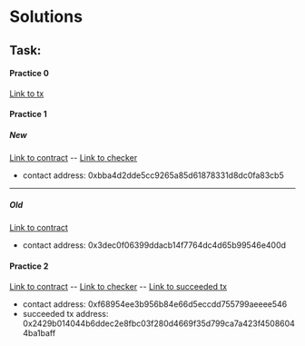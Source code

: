 # Solutions 

## Task:
#### Practice 0
[Link to tx](https://ropsten.etherscan.io/tx/0xd1279af1b6caaee27d70515c56dbe1760c883859e3b6bab5379fa3f563eb247c)

#### Practice 1
##### New
[Link to contract](https://ropsten.etherscan.io/address/0xbba4d2dde5cc9265a85d61878331d8dc0fa83cb5)
-- [Link to checker](https://ropsten.etherscan.io/address/0x5a937ace80d061cbdaab8e380615fb50a51f7fad#readContract)
  * contact address: 0xbba4d2dde5cc9265a85d61878331d8dc0fa83cb5

---
##### Old
[Link to contract](https://ropsten.etherscan.io/address/0x3dec0f06399ddacb14f7764dc4d65b99546e400d)
  * contact address: 0x3dec0f06399ddacb14f7764dc4d65b99546e400d  
 

#### Practice 2
[Link to contract](https://ropsten.etherscan.io/address/0xf68954ee3b956b84e66d5eccdd755799aeeee546)
-- [Link to checker](https://ropsten.etherscan.io/address/0x19af3d6b05537765f98c65912fc98aaf2f722b2d)
-- [Link to succeeded tx](https://ropsten.etherscan.io/tx/0x2429b014044b6ddec2e8fbc03f280d4669f35d799ca7a423f45086044ba1baff)
  * contact address: 0xf68954ee3b956b84e66d5eccdd755799aeeee546
  * succeeded tx address: 0x2429b014044b6ddec2e8fbc03f280d4669f35d799ca7a423f45086044ba1baff
